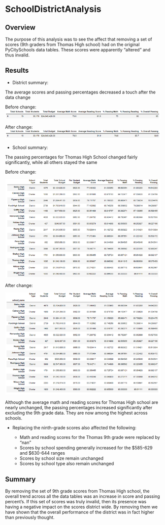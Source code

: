 # SchoolDistrictAnalysis

## Overview
The purpose of this analysis was to see the affect that removing a set of scores (9th graders from Thomas High school) had on the original PyCitySchools data tables. These scores were apparently “altered” and thus invalid.

## Results
- District summary:

The average scores and passing percentages decreased a touch after the data change 

Before change:
![](https://github.com/alexlieberman22/SchoolDistrictAnalysis/blob/main/Resources/District_Original.PNG)

After change:
![](https://github.com/alexlieberman22/SchoolDistrictAnalysis/blob/main/Resources/District_New.PNG)

- School summary:

The passing percentages for Thomas High School changed fairly significantly, while all others stayed the same

Before change:

![](https://github.com/alexlieberman22/SchoolDistrictAnalysis/blob/main/Resources/Schools_New.PNG)

After change:

![](https://github.com/alexlieberman22/SchoolDistrictAnalysis/blob/main/Resources/Schools_Original.PNG)

Although the average math and reading scores for Thomas High school are nearly unchanged, the passing percentages increased significantly after excluding the 9th grade data. They are now among the highest across schools.

- Replacing the ninth-grade scores also affected the following:

    - Math and reading scores for the Thomas 9th grade were replaced by “nan”
    - Scores by school spending generally increased for the $585-629 and $630-644 ranges
    - Scores by school size remain unchanged
    - Scores by school type also remain unchanged


## Summary
By removing the set of 9th grade scores from Thomas High school, the overall trend across all the data tables was an increase in score and passing percent’s. If this set of scores was truly invalid, then its presence was having a negative impact on the scores district wide. By removing them we have shown that the overall performance of the district was in fact higher than previously thought.  
